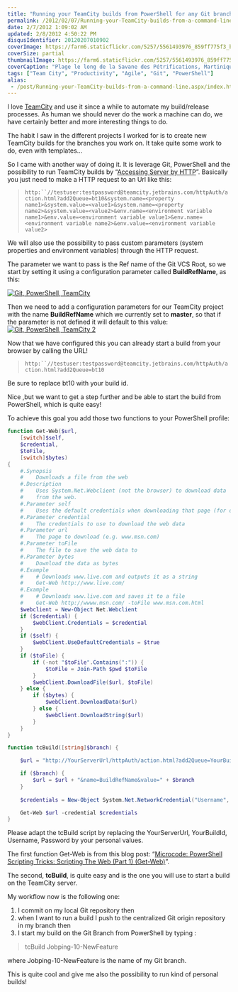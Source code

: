 ```yaml
---
title: "Running your TeamCity builds from PowerShell for any Git branch"
permalink: /2012/02/07/Running-your-TeamCity-builds-from-a-command-line/
date: 2/7/2012 1:09:02 AM
updated: 2/8/2012 4:50:22 PM
disqusIdentifier: 20120207010902
coverImage: https://farm6.staticflickr.com/5257/5561493976_859ff775f3_b.jpg
coverSize: partial
thumbnailImage: https://farm6.staticflickr.com/5257/5561493976_859ff775f3_q.jpg
coverCaption: "Plage le long de la Savane des Pétrifications, Martinique"
tags: ["Team City", "Productivity", "Agile", "Git", "PowerShell"]
alias:
 - /post/Running-your-TeamCity-builds-from-a-command-line.aspx/index.html
---
```

<!-- [![Plage le long de la Savane des Pétrifications](http://farm6.staticflickr.com/5257/5561493976_859ff775f3_m.jpg)](http://www.flickr.com/photos/laurentkempe/5561493976/ "Plage le long de la Savane des Pétrifications by Laurent Kempé, on Flickr") -->  

I love [TeamCity](http://www.jetbrains.com/teamcity/) and use it since a while to automate my build/release processes. As human we should never do the work a machine can do, we have certainly better and more interesting things to do.
<!-- more -->

The habit I saw in the different projects I worked for is to create new TeamCity builds for the branches you work on. It take quite some work to do, even with templates…

So I came with another way of doing it. It is leverage Git, PowerShell and the possibility to run TeamCity builds by “[Accessing Server by HTTP](http://confluence.jetbrains.net/display/TCD6/Accessing+Server+by+HTTP)”. Basically you just need to make a HTTP request to an Url like this:

> `http:``//testuser:testpassword@teamcity.jetbrains.com/httpAuth/action.html?add2Queue=bt10&system.name=<property name1>&system.value=<value1>&system.name=<property name2>&system.value=<value2>&env.name=<environment variable name1>&env.value=<environment variable value1>&env.name=<environment variable name2>&env.value=<environment variable value2>`

We will also use the possibility to pass custom parameters (system properties and environment variables) through the HTTP request.

The parameter we want to pass is the Ref name of the Git VCS Root, so we start by setting it using a configuration parameter called **BuildRefName**, as this:

 [![Git, PowerShell, TeamCity](http://farm8.staticflickr.com/7005/6830300407_f835d6002f_o.png)](http://www.flickr.com/photos/laurentkempe/6830300407/ "Git, PowerShell, TeamCity by Laurent Kempé, on Flickr")   

Then we need to add a configuration parameters for our TeamCity project with the name **BuildRefName** which we currently set to **master**, so that if the parameter is not defined it will default to this value:
 [![Git, PowerShell, TeamCity 2](http://farm8.staticflickr.com/7164/6830361585_d10f7c0f3a_o.png)](http://www.flickr.com/photos/laurentkempe/6830361585/ "Git, PowerShell, TeamCity 2 by Laurent Kempé, on Flickr")   

Now that we have configured this you can already start a build from your browser by calling the URL!

> `http:``//testuser:testpassword@teamcity.jetbrains.com/httpAuth/action.html?add2Queue=bt10`

Be sure to replace bt10 with your build id.

Nice ,but we want to get a step further and be able to start the build from PowerShell, which is quite easy!

To achieve this goal you add those two functions to your PowerShell profile:

```powershell
function Get-Web($url, 
    [switch]$self,
    $credential, 
    $toFile,
    [switch]$bytes)
{
    #.Synopsis
    #    Downloads a file from the web
    #.Description
    #    Uses System.Net.Webclient (not the browser) to download data
    #    from the web.
    #.Parameter self
    #    Uses the default credentials when downloading that page (for downloading intranet pages)
    #.Parameter credential
    #    The credentials to use to download the web data
    #.Parameter url
    #    The page to download (e.g. www.msn.com)    
    #.Parameter toFile
    #    The file to save the web data to
    #.Parameter bytes
    #    Download the data as bytes   
    #.Example
    #    # Downloads www.live.com and outputs it as a string
    #    Get-Web http://www.live.com/
    #.Example
    #    # Downloads www.live.com and saves it to a file
    #    Get-Web http://wwww.msn.com/ -toFile www.msn.com.html
    $webclient = New-Object Net.Webclient
    if ($credential) {
        $webClient.Credentials = $credential
    }
    if ($self) {
        $webClient.UseDefaultCredentials = $true
    }
    if ($toFile) {
        if (-not "$toFile".Contains(":")) {
            $toFile = Join-Path $pwd $toFile
        }
        $webClient.DownloadFile($url, $toFile)
    } else {
        if ($bytes) {
            $webClient.DownloadData($url)
        } else {
            $webClient.DownloadString($url)
        }
    }
}

function tcBuild([string]$branch) {

    $url = "http://YourServerUrl/httpAuth/action.html?add2Queue=YourBuildId"

    if ($branch) {
        $url = $url + "&name=BuildRefName&value=" + $branch
    }
    
    $credentials = New-Object System.Net.NetworkCredential("Username", "Password")

    Get-Web $url -credential $credentials
}
```

Please adapt the tcBuild script by replacing the YourServerUrl, YourBuildId, Username, Password by your personal values.

The first function Get-Web is from this blog post: “[Microcode: PowerShell Scripting Tricks: Scripting The Web (Part 1) (Get-Web)](http://blogs.msdn.com/b/mediaandmicrocode/archive/2008/12/01/microcode-powershell-scripting-tricks-scripting-the-web-part-1-get-web.aspx)”.

The second, **tcBuild**, is quite easy and is the one you will use to start a build on the TeamCity server.

My workflow now is the following one:

1.  I commit on my local Git repository then 
2.  when I want to run a build I push to the centralized Git origin repository in my branch then 
3.  I start my build on the Git Branch from PowerShell by typing : 

> tcBuild Jobping-10-NewFeature

where Jobping-10-NewFeature is the name of my Git branch.

This is quite cool and give me also the possibility to run kind of personal builds!
